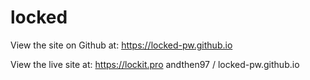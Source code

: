 # locked

View the site on Github at: https://locked-pw.github.io

View the live site at: https://lockit.pro
andthen97
/
locked-pw.github.io
